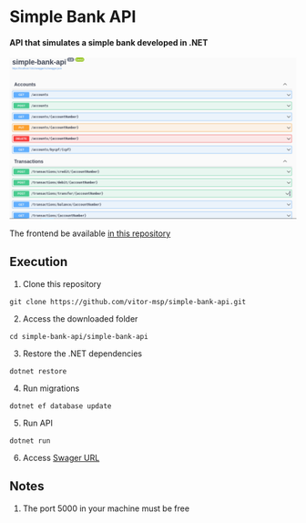# Simple Bank API

#### API that simulates a simple bank developed in .NET

![API Swagger screenshot](assets/api-print.png)

The frontend be available [in this repository](https://github.com/vitor-msp/simple-bank-front)

## Execution

1. Clone this repository
```
git clone https://github.com/vitor-msp/simple-bank-api.git
```

2. Access the downloaded folder
```
cd simple-bank-api/simple-bank-api
```

3. Restore the .NET dependencies
```
dotnet restore
```

4. Run migrations
```
dotnet ef database update
```

5. Run API
```
dotnet run
```

6. Access [Swager URL](https://localhost:5000/swagger)

## Notes

1. The port 5000 in your machine must be free